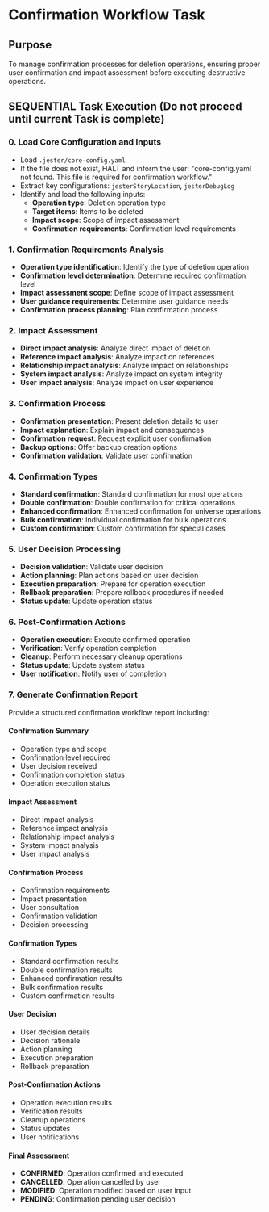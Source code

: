 

# Confirmation Workflow Task

## Purpose

To manage confirmation processes for deletion operations, ensuring proper user confirmation and impact assessment before executing destructive operations.

## SEQUENTIAL Task Execution (Do not proceed until current Task is complete)

### 0. Load Core Configuration and Inputs

- Load `.jester/core-config.yaml`
- If the file does not exist, HALT and inform the user: "core-config.yaml not found. This file is required for confirmation workflow."
- Extract key configurations: `jesterStoryLocation`, `jesterDebugLog`
- Identify and load the following inputs:
  - **Operation type**: Deletion operation type
  - **Target items**: Items to be deleted
  - **Impact scope**: Scope of impact assessment
  - **Confirmation requirements**: Confirmation level requirements

### 1. Confirmation Requirements Analysis

- **Operation type identification**: Identify the type of deletion operation
- **Confirmation level determination**: Determine required confirmation level
- **Impact assessment scope**: Define scope of impact assessment
- **User guidance requirements**: Determine user guidance needs
- **Confirmation process planning**: Plan confirmation process

### 2. Impact Assessment

- **Direct impact analysis**: Analyze direct impact of deletion
- **Reference impact analysis**: Analyze impact on references
- **Relationship impact analysis**: Analyze impact on relationships
- **System impact analysis**: Analyze impact on system integrity
- **User impact analysis**: Analyze impact on user experience

### 3. Confirmation Process

- **Confirmation presentation**: Present deletion details to user
- **Impact explanation**: Explain impact and consequences
- **Confirmation request**: Request explicit user confirmation
- **Backup options**: Offer backup creation options
- **Confirmation validation**: Validate user confirmation

### 4. Confirmation Types

- **Standard confirmation**: Standard confirmation for most operations
- **Double confirmation**: Double confirmation for critical operations
- **Enhanced confirmation**: Enhanced confirmation for universe operations
- **Bulk confirmation**: Individual confirmation for bulk operations
- **Custom confirmation**: Custom confirmation for special cases

### 5. User Decision Processing

- **Decision validation**: Validate user decision
- **Action planning**: Plan actions based on user decision
- **Execution preparation**: Prepare for operation execution
- **Rollback preparation**: Prepare rollback procedures if needed
- **Status update**: Update operation status

### 6. Post-Confirmation Actions

- **Operation execution**: Execute confirmed operation
- **Verification**: Verify operation completion
- **Cleanup**: Perform necessary cleanup operations
- **Status update**: Update system status
- **User notification**: Notify user of completion

### 7. Generate Confirmation Report

Provide a structured confirmation workflow report including:

#### Confirmation Summary
- Operation type and scope
- Confirmation level required
- User decision received
- Confirmation completion status
- Operation execution status

#### Impact Assessment
- Direct impact analysis
- Reference impact analysis
- Relationship impact analysis
- System impact analysis
- User impact analysis

#### Confirmation Process
- Confirmation requirements
- Impact presentation
- User consultation
- Confirmation validation
- Decision processing

#### Confirmation Types
- Standard confirmation results
- Double confirmation results
- Enhanced confirmation results
- Bulk confirmation results
- Custom confirmation results

#### User Decision
- User decision details
- Decision rationale
- Action planning
- Execution preparation
- Rollback preparation

#### Post-Confirmation Actions
- Operation execution results
- Verification results
- Cleanup operations
- Status updates
- User notifications

#### Final Assessment
- **CONFIRMED**: Operation confirmed and executed
- **CANCELLED**: Operation cancelled by user
- **MODIFIED**: Operation modified based on user input
- **PENDING**: Confirmation pending user decision